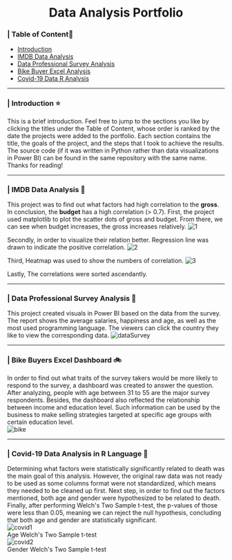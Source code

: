 <h1 align="center">Data Analysis Portfolio</h1> 

### \| Table of Content📖 
  - [Introduction](#intro)
  - [IMDB Data Analysis](#Movies)
  - [Data Professional Survey Analysis](#ProfessionalSuvey)
  - [Bike Buyer Excel Analysis](#bikebuyer)
  - [Covid-19 Data R Analysis](#covid)

---

<a id="intro"></a>
### \| Introduction :star:
This is a brief introduction. Feel free to jump to the sections you like by clicking the titles under the Table of Content, whose order is ranked by the date the projects were added to the portfolio. Each section contains the title, the goals of the project, and the steps that I took to achieve the results. The source code (if it was written in Python rather than data visualizations in Power BI) can be found in the same repository with the same name. Thanks for reading!

---
 <!-- headings -->
 <a id="Movies"></a>
### \| IMDB Data Analysis :movie_camera:
This project was to find out what factors had high correlation to the **gross**. In conclusion, the **budget** has a high correlation (> 0.7). 
First, the project used matplotlib to plot the scatter dots of gross and budget. From there, we can see when budget increases, the gross increases relatively. 
![1](https://github.com/Emeryli/DataAnalysis/assets/71569536/453a884a-a269-4bb1-962c-87b055c9e546)

Secondly, in order to visualize their relation better. Regression line was drawn to indicate the positive correlation.
![2](https://github.com/Emeryli/DataAnalysis/assets/71569536/87cc2c2f-808f-4483-ae38-38fa60ab601d)

Third, Heatmap was used to show the numbers of correlation.
![3](https://github.com/Emeryli/DataAnalysis/assets/71569536/6c4a3535-e4b2-4557-9332-442001bc3308)

Lastly, The correlations were sorted ascendantly.

---

<a id="ProfessionalSuvey"></a>
### \| Data Professional Survey Analysis :pencil:
This project created visuals in Power BI based on the data from the survey. The report shows the average salaries, happiness and age, as well as the most used programming language. The viewers can click the country they like to view the corresponding data. 
![dataSurvey](https://github.com/Emeryli/DataAnalysis/assets/71569536/55be7fd0-6e70-4a37-85eb-6a491c064c2a)

---

<a id="bikebuyer"></a>
### \| Bike Buyers Excel Dashboard 🚲
In order to find out what traits of the survey takers would be more likely to respond to the survey, a dashboard was created to answer the question. After analyzing, people with age between 31 to 55 are the major survey respondents. Besides, the dashboard also reflected the relationship between income and education level. Such information can be used by the business to make selling strategies targeted at specific age groups with certain education level.  
![bike](https://github.com/Emeryli/DataAnalysis/assets/71569536/20b1d1c2-9def-4dd8-a4a2-4746e76bed95)

---

<a id="covid"></a>
### \| Covid-19 Data Analysis in R Language 🦠
Determining what factors were statistically significantly related to death was the main goal of this analysis. However, the original raw data was not ready to be used as some columns format were not standardized, which means they needed to be cleaned up first. Next step, in order to find out the factors mentioned, both age and gender were hypothesized to be related to death. Finally, after performing Welch's Two Sample t-test, the p-values of those were less than 0.05, meaning we can reject the null hypothesis, concluding that both age and gender are statistically significant.<br />
![covid1](https://github.com/Emeryli/DataAnalysis/assets/71569536/ebe32233-c721-48bf-b06b-34c3e8794eb5) <br />Age Welch's Two Sample t-test
<br />
![covid2](https://github.com/Emeryli/DataAnalysis/assets/71569536/8dea01af-4a69-451f-b293-9827cd87b628)
<br />Gender Welch's Two Sample t-test




